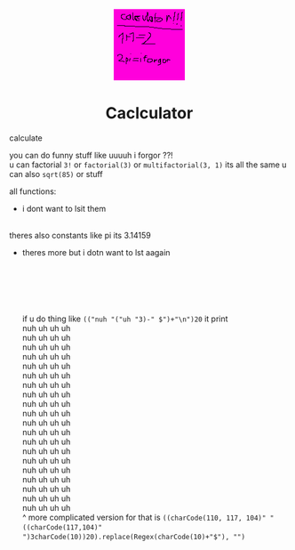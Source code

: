 <div align="center">
    <img src="caclculclatctor.png" alt="uuuh whar">
    <h1>Caclculator</h1>
</div>

calculate

you can do funny stuff like uuuuh i forgor ??!<br>
u can factorial `3!` or `factorial(3)` or `multifactorial(3, 1)` its all the same
u can also `sqrt(85)` or stuff <br>

all functions:
- i dont want to lsit them
<br><br>

theres also constants like pi its 3.14159
- theres more but i dotn want to lst aagain
<br><br><br><br><br><br><br>
if u do thing like `(("nuh "("uh "3)-" $")+"\n")20` it print<br>
nuh uh uh uh<br>
nuh uh uh uh<br>
nuh uh uh uh<br>
nuh uh uh uh<br>
nuh uh uh uh<br>
nuh uh uh uh<br>
nuh uh uh uh<br>
nuh uh uh uh<br>
nuh uh uh uh<br>
nuh uh uh uh<br>
nuh uh uh uh<br>
nuh uh uh uh<br>
nuh uh uh uh<br>
nuh uh uh uh<br>
nuh uh uh uh<br>
nuh uh uh uh<br>
nuh uh uh uh<br>
nuh uh uh uh<br>
nuh uh uh uh<br>
nuh uh uh uh<br>
^ more complicated version for that is `((charCode(110, 117, 104)" "((charCode(117,104)" ")3charCode(10))20).replace(Regex(charCode(10)+"$"), "")`